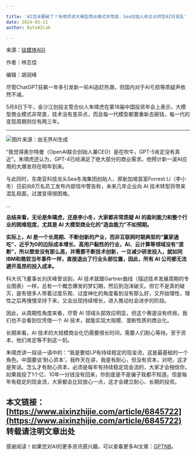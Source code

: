 ```yaml
---

title: 'AI泡沫要破了？朱啸虎说大模型商业模式非常差，Sea创始人称企业转型AI将变乱'
date: 2024-05-11
author: ByteAILab

---
```


来源：[钛媒体AGI](https://mp.weixin.qq.com/s/mApsiv5YZqA1N6s2QNl_Xg)

作者｜林志佳

编辑｜胡润峰

尽管ChatGPT狂飙一年多引发新一轮AI追赶热潮，但国内对于AI亏损等质疑声依然不减。

5月8日下午，金沙江创投主管合伙人朱啸虎在第18届中国投资年会上表示，大模型商业模式非常差，技术没有差异点，而且每一代模型都要重新去砸钱，每一代的变现周期则仅有两三年。

---


![图片来源：由无界AI生成](https://appserversrc.8btc.cn/upload/3B33CB85B496C0CB6FBA4C2BD79320AD/1715302438228/FqKQ7706_ThI8f8sKasuU2VFs7lf.png)

“我觉得奥尔特曼（OpenAI联合创始人兼CEO）是在吹牛，GPT-5肯定没有真近”。朱啸虎还认为，GPT-4已经满足了绝大部分的商业需求。他预计新一波AI应用的大爆发将在明年到来。

与此同时，东南亚科技龙头Sea冬海集团创始人、原新加坡首富Forrest Li（李小冬）日前向6万名员工发布内部信中警告称，未来几年企业向 AI 技术转型将带来混乱局面，过渡变得很困难。

...

**总结来看，无论是朱啸虎，还是李小冬，大家都非常质疑 AI 的盈利能力和整个行业的困难程度，尤其是 AI 大模型商业化的“造血能力”不如预期。**

**实际上，AI 是一个长周期、不断创新的产业，而非互联网时期典型的“赢家通吃”、近乎为0的边际成本增长、高用户黏性的行业，AI、云计算等领域没有“垄断”，所以壁垒没有那么高，并需要不断技术创新，一旦减少研发投入，就如同IBM和微软当年事件一样，直接退出了行业头部位置，因此，所有 AI 公司都无法避开高昂的投入成本。**

科大讯飞董事长刘庆峰曾谈到，AI 技术就跟Gartner曲线（描述技术发展周期的专业图表）一样，总有一个概念爆发的梦幻期，然后到泡沫破灭。但它不是真的破灭，是有很多人带着过度乐观、过度神化的角度看到没有那么好，又开始理性，理性之后再慢慢坚持下来，又会出现持续增长，进入推动社会进步的阶段。

因此，从周期性角度来看，尽管 AI 领域头部效应明显，但这个赛道没有终局，我们也不会看到仅凭借一个 AI 技术，就能实现大规模、垄断性质的商业化。

长期来看，AI 技术的大规模商业化仍需要很长时间，需要人们耐心等待。至于资本，他们肯定等不到这一刻。

朱啸虎讲一段话一语中的：“我是要给LP有持续稳定的现金流，这是最基础的一个角色。中国要谈‘耐心资本’，我昨天在讲，我是有耐心，但没有资本，对吧，这才是笑话。怎么才有耐心资本，必须是每年有持续稳定现金流的，大家才会相信你，如果我投了1个亿、10年一分钱没有回来，你到底是不是骗子我都不知道。但是每年有稳定的现金流，大家都会比较放心一点，这才会建立耐心、长期的投资。

**本文链接：** [https://www.aixinzhijie.com/article/6845722](https://www.aixinzhijie.com/article/6845722)  
转载请注明文章出处
---
感谢阅读！如果您对AI的更多资讯感兴趣，可以查看更多AI文章：[GPTNB](https://gptnb.com)。